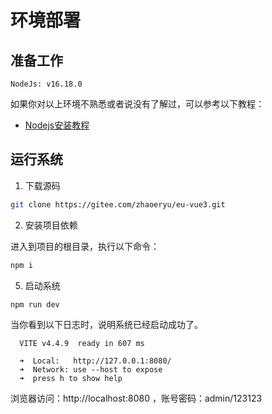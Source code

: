 # 环境部署

## 准备工作
```text
NodeJs: v16.18.0
```

如果你对以上环境不熟悉或者说没有了解过，可以参考以下教程：
- [Nodejs安装教程](https://www.runoob.com/nodejs/nodejs-install-setup.html)

## 运行系统

1. 下载源码
```bash
git clone https://gitee.com/zhaoeryu/eu-vue3.git
```

2. 安装项目依赖

进入到项目的根目录，执行以下命令：
```bash
npm i
```

5. 启动系统
```bash
npm run dev
```
当你看到以下日志时，说明系统已经启动成功了。
```text
  VITE v4.4.9  ready in 607 ms

  ➜  Local:   http://127.0.0.1:8080/
  ➜  Network: use --host to expose
  ➜  press h to show help
```

浏览器访问：http://localhost:8080  ，账号密码：admin/123123
